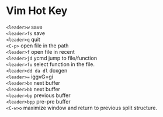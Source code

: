 # Vim Hot Key
`<leader>w` save  
`<leader>fs` save   
`<leader>q` quit  
`<C-p>` open file in the path   
`<leader>f` open file in recent   
`<leader>jd` ycmd jump to file/function   
`<leader>fu` select function in the file.   
`<leader>dd da dl` doxgen   
`<leader>=` i<Esc>ggvG=gi<Esc>   
`<leader>bn` next buffer  
`<leader>bb` next buffer  
`<leader>bp` previous buffer  
`<leader>bpp` pre-pre buffer  
`<C-w>o` maximize window and return to previous split structure.  

